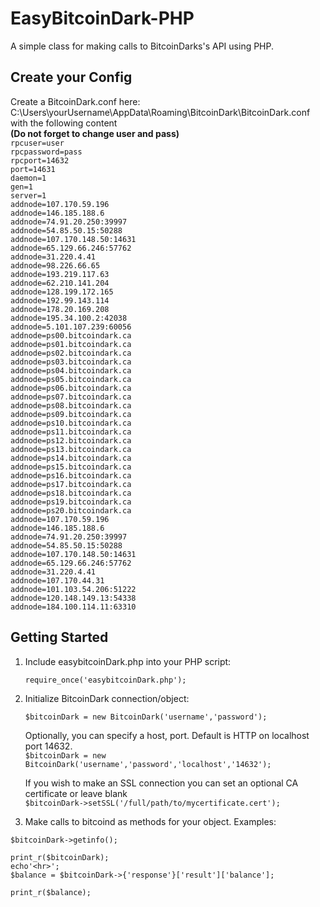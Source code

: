 # EasyBitcoinDark-PHP
A simple class for making calls to BitcoinDarks's API using PHP.

Create your Config
---------------

Create a BitcoinDark.conf here:<br>
C:\Users\yourUsername\AppData\Roaming\BitcoinDark\BitcoinDark.conf<br>
with the following content<br>
<b>(Do not forget to change user and pass)</b><br>
`rpcuser=user`<br>
`rpcpassword=pass`<br>
`rpcport=14632`<br>
`port=14631`<br>
`daemon=1`<br>
`gen=1`<br>
`server=1`<br>
`addnode=107.170.59.196`<br>
`addnode=146.185.188.6`<br>
`addnode=74.91.20.250:39997`<br>
`addnode=54.85.50.15:50288`<br>
`addnode=107.170.148.50:14631`<br>
`addnode=65.129.66.246:57762`<br>
`addnode=31.220.4.41`<br>
`addnode=98.226.66.65`<br>
`addnode=193.219.117.63`<br>
`addnode=62.210.141.204`<br>
`addnode=128.199.172.165`<br>
`addnode=192.99.143.114`<br>
`addnode=178.20.169.208`<br>
`addnode=195.34.100.2:42038`<br>
`addnode=5.101.107.239:60056`<br>
`addnode=ps00.bitcoindark.ca`<br>
`addnode=ps01.bitcoindark.ca`<br>
`addnode=ps02.bitcoindark.ca`<br>
`addnode=ps03.bitcoindark.ca`<br>
`addnode=ps04.bitcoindark.ca`<br>
`addnode=ps05.bitcoindark.ca`<br>
`addnode=ps06.bitcoindark.ca`<br>
`addnode=ps07.bitcoindark.ca`<br>
`addnode=ps08.bitcoindark.ca`<br>
`addnode=ps09.bitcoindark.ca`<br>
`addnode=ps10.bitcoindark.ca`<br>
`addnode=ps11.bitcoindark.ca`<br>
`addnode=ps12.bitcoindark.ca`<br>
`addnode=ps13.bitcoindark.ca`<br>
`addnode=ps14.bitcoindark.ca`<br>
`addnode=ps15.bitcoindark.ca`<br>
`addnode=ps16.bitcoindark.ca`<br>
`addnode=ps17.bitcoindark.ca`<br>
`addnode=ps18.bitcoindark.ca`<br>
`addnode=ps19.bitcoindark.ca`<br>
`addnode=ps20.bitcoindark.ca`<br>
`addnode=107.170.59.196`<br>
`addnode=146.185.188.6`<br>
`addnode=74.91.20.250:39997`<br>
`addnode=54.85.50.15:50288`<br>
`addnode=107.170.148.50:14631`<br>
`addnode=65.129.66.246:57762`<br>
`addnode=31.220.4.41`<br>
`addnode=107.170.44.31`<br>
`addnode=101.103.54.206:51222`<br>
`addnode=120.148.149.13:54338`<br>
`addnode=184.100.114.11:63310`<br>

Getting Started
---------------
1. Include easybitcoinDark.php into your PHP script:

	`require_once('easybitcoinDark.php');`
2. Initialize BitcoinDark connection/object:

	`$bitcoinDark = new BitcoinDark('username','password');`<br>

	Optionally, you can specify a host, port. Default is HTTP on localhost port 14632.<br>
	`$bitcoinDark = new BitcoinDark('username','password','localhost','14632');`

	If you wish to make an SSL connection you can set an optional CA certificate or leave blank<br>
	`$bitcoinDark->setSSL('/full/path/to/mycertificate.cert');`

3. Make calls to bitcoind as methods for your object. Examples:

  `$bitcoinDark->getinfo();`<br>
  
  `print_r($bitcoinDark);`<br>
  `echo'<hr>';`<br>
  `$balance = $bitcoinDark->{'response'}['result']['balance'];`<br>
  
  `print_r($balance);`

